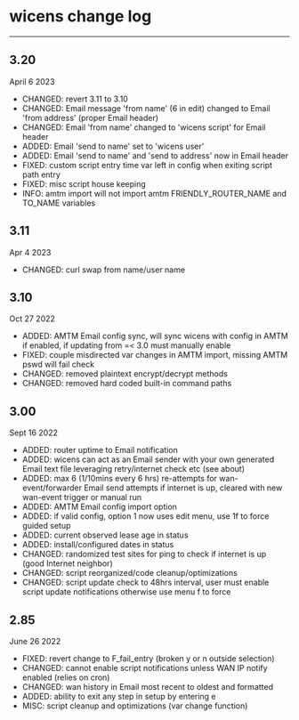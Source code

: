 # wicens change log
-----------------
## 3.20
April 6 2023
* CHANGED: revert 3.11 to 3.10
* CHANGED: Email message 'from name' (6 in edit) changed to Email 'from address' (proper Email header)
* CHANGED: Email 'from name' changed to 'wicens script' for Email header
* ADDED: Email 'send to name' set to 'wicens user'
* ADDED: Email 'send to name' and 'send to address' now in Email header
* FIXED: custom script entry time var left in config when exiting script path entry
* FIXED: misc script house keeping
* INFO: amtm import will not import amtm FRIENDLY_ROUTER_NAME and TO_NAME variables
## 3.11
Apr 4 2023
* CHANGED: curl swap from name/user name
## 3.10
Oct 27 2022
* ADDED: AMTM Email config sync, will sync wicens with config in AMTM if enabled, if updating from =< 3.0 must manually enable
* FIXED: couple misdirected var changes in AMTM import, missing AMTM pswd will fail check
* CHANGED: removed plaintext encrypt/decrypt methods
* CHANGED: removed hard coded built-in command paths
## 3.00
Sept 16 2022
* ADDED: router uptime to Email notification
* ADDED: wicens can act as an Email sender with your own generated Email text file leveraging retry/internet check etc (see about)
* ADDED: max 6 (1/10mins every 6 hrs) re-attempts for wan-event/forwarder Email send attempts if internet is up, cleared with new wan-event trigger or manual run
* ADDED: AMTM Email config import option
* ADDED: if valid config, option 1 now uses edit menu, use 1f to force guided setup
* ADDED: current observed lease age in status
* ADDED: install/configured dates in status
* CHANGED: randomized test sites for ping to check if internet is up (good Internet neighbor)
* CHANGED: script reorganized/code cleanup/optimizations
* CHANGED: script update check to 48hrs interval, user must enable script update notifications otherwise use menu f to force
## 2.85
June 26 2022
* FIXED: revert change to F_fail_entry (broken y or n outside selection)
* CHANGED: cannot enable script notifications unless WAN IP notify enabled (relies on cron)
* CHANGED: wan history in Email most recent to oldest and formatted
* ADDED: ability to exit any step in setup by entering e 
* MISC: script cleanup and optimizations (var change function)
